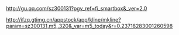 http://gu.qq.com/sz300131?pgv_ref=fi_smartbox&_ver=2.0

http://ifzq.gtimg.cn/appstock/app/kline/mkline?param=sz300131,m5,,320&_var=m5_today&r=0.23718283001260598

